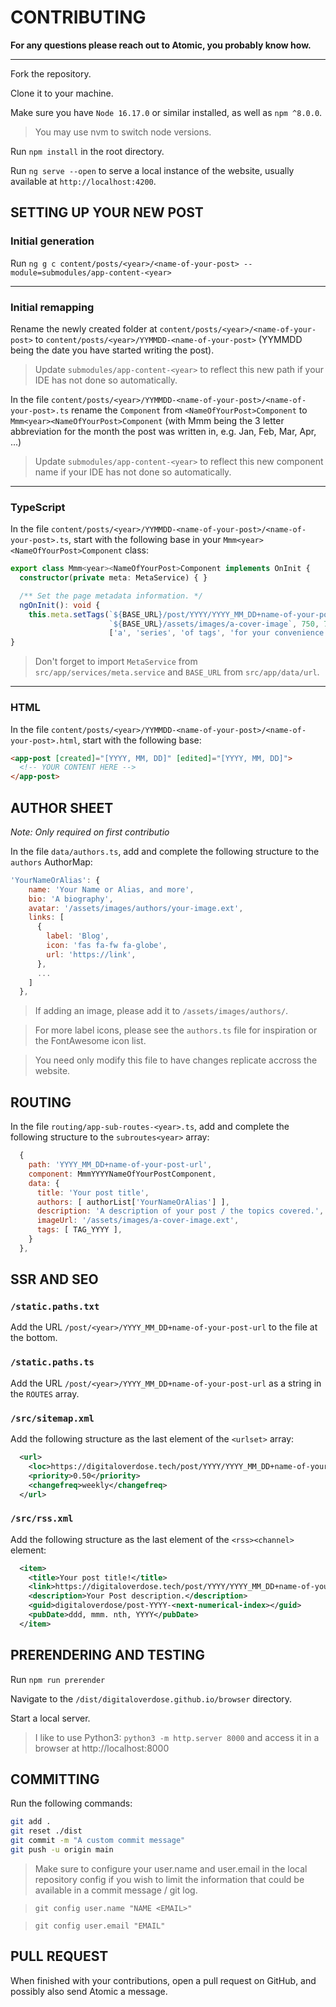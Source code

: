 
# CONTRIBUTING

**For any questions please reach out to Atomic, you probably know how.**

<hr/>

Fork the repository.

Clone it to your machine.

Make sure you have `Node 16.17.0` or similar installed, as well as `npm ^8.0.0`.

> You may use nvm to switch node versions.

Run `npm install` in the root directory.

Run `ng serve --open` to serve a local instance of the website, usually available at `http://localhost:4200`.

## SETTING UP YOUR NEW POST

### Initial generation

Run `ng g c content/posts/<year>/<name-of-your-post> --module=submodules/app-content-<year>`

<hr/>

### Initial remapping

Rename the newly created folder at `content/posts/<year>/<name-of-your-post>` to `content/posts/<year>/YYMMDD-<name-of-your-post>` (YYMMDD being the date you have started writing the post).
> Update `submodules/app-content-<year>` to reflect this new path if your IDE has not done so automatically.

In the file `content/posts/<year>/YYMMDD-<name-of-your-post>/<name-of-your-post>.ts` rename the `Component` from `<NameOfYourPost>Component` to `Mmm<year><NameOfYourPost>Component` (with Mmm being the 3 letter abbreviation for the month the post was written in, e.g. Jan, Feb, Mar, Apr, ...)
> Update `submodules/app-content-<year>` to reflect this new component name if your IDE has not done so automatically.

<hr/>

### TypeScript

In the file `content/posts/<year>/YYMMDD-<name-of-your-post>/<name-of-your-post>.ts`, start with the following base in your `Mmm<year><NameOfYourPost>Component` class:

```ts
export class Mmm<year><NameOfYourPost>Component implements OnInit {
  constructor(private meta: MetaService) { }

  /** Set the page metadata information. */
  ngOnInit(): void {
    this.meta.setTags(`${BASE_URL}/post/YYYY/YYYY_MM_DD+name-of-your-post`, 'Post title',
                      `${BASE_URL}/assets/images/a-cover-image`, 750, 750,
                      ['a', 'series', 'of tags', 'for your convenience', 'and SEO']);}
}
```

> Don't forget to import `MetaService` from `src/app/services/meta.service` and `BASE_URL` from `src/app/data/url`.

<hr/>

### HTML

In the file `content/posts/<year>/YYMMDD-<name-of-your-post>/<name-of-your-post>.html`, start with the following base:

```html
<app-post [created]="[YYYY, MM, DD]" [edited]="[YYYY, MM, DD]">
  <!-- YOUR CONTENT HERE -->
</app-post>
```

## AUTHOR SHEET

*Note: Only required on first contributio* 

In the file `data/authors.ts`, add and complete the following structure to the `authors` AuthorMap:

```js
'YourNameOrAlias': {
    name: 'Your Name or Alias, and more',
    bio: 'A biography',
    avatar: '/assets/images/authors/your-image.ext',
    links: [
      {
        label: 'Blog',
        icon: 'fas fa-fw fa-globe',
        url: 'https://link',
      },
      ...
    ]
  },
```

> If adding an image, please add it to `/assets/images/authors/`.

> For more label icons, please see the `authors.ts` file for inspiration or the FontAwesome icon list.

> You need only modify this file to have changes replicate accross the website.

## ROUTING

In the file `routing/app-sub-routes-<year>.ts`, add and complete the following structure to the `subroutes<year>` array:

```js
  {
    path: 'YYYY_MM_DD+name-of-your-post-url',
    component: MmmYYYYNameOfYourPostComponent,
    data: {
      title: 'Your post title',
      authors: [ authorList['YourNameOrAlias'] ],
      description: 'A description of your post / the topics covered.',
      imageUrl: '/assets/images/a-cover-image.ext',
      tags: [ TAG_YYYY ],
    }
  },
```

## SSR AND SEO

### `/static.paths.txt`

Add the URL `/post/<year>/YYYY_MM_DD+name-of-your-post-url` to the file at the bottom.

### `/static.paths.ts`

Add the URL `/post/<year>/YYYY_MM_DD+name-of-your-post-url` as a string in the `ROUTES` array.

### `/src/sitemap.xml`

Add the following structure as the last element of the `<urlset>` array:

```xml
  <url>
    <loc>https://digitaloverdose.tech/post/YYYY/YYYY_MM_DD+name-of-your-post-url</loc>
    <priority>0.50</priority>
    <changefreq>weekly</changefreq>
  </url>
```

### `/src/rss.xml`

Add the following structure as the last element of the `<rss><channel>` element:

```xml
  <item>
    <title>Your post title!</title>
    <link>https://digitaloverdose.tech/post/YYYY/YYYY_MM_DD+name-of-your-post-url</link>
    <description>Your Post description.</description>
    <guid>digitaloverdose/post-YYYY-<next-numerical-index></guid>
    <pubDate>ddd, mmm. nth, YYYY</pubDate>
  </item>
```

## PRERENDERING AND TESTING

Run `npm run prerender`

Navigate to the `/dist/digitaloverdose.github.io/browser` directory.

Start a local server.

> I like to use Python3: `python3 -m http.server 8000` and access it in a browser at http://localhost:8000

## COMMITTING

Run the following commands:

```sh
git add .
git reset ./dist
git commit -m "A custom commit message"
git push -u origin main
```

> Make sure to configure your user.name and user.email in the local repository config if you wish to limit the information that could be available in a commit message / git log.

> `git config user.name "NAME <EMAIL>"`

> `git config user.email "EMAIL"`

## PULL REQUEST

When finished with your contributions, open a pull request on GitHub, and possibly also send Atomic a message.
